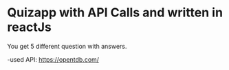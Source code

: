# Quizapp with API Calls and written in reactJs

You get 5 different question with answers.

-used API: https://opentdb.com/
